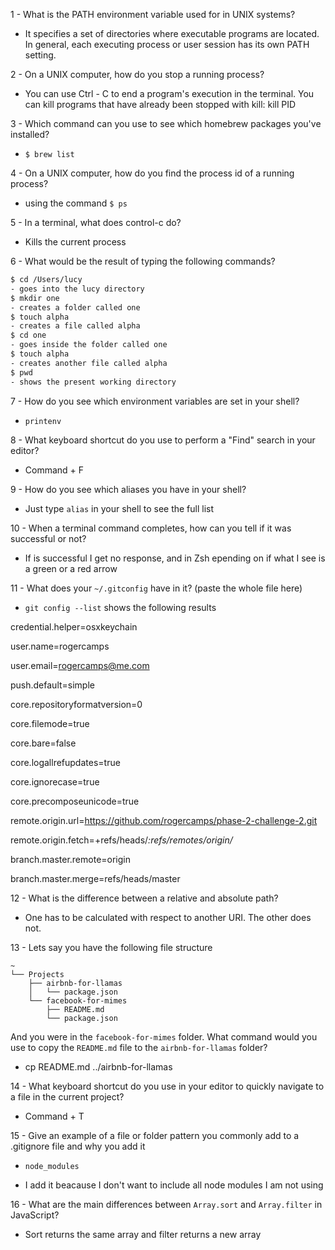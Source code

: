 1 - What is the PATH environment variable used for in UNIX systems?
- It specifies a set of directories where executable programs are located. In general, each executing process or user session has its own PATH setting.

2 - On a UNIX computer, how do you stop a running process?
- You can use Ctrl - C to end a program's execution in the terminal. You can kill programs that have already been stopped with kill: kill PID


3 - Which command can you use to see which homebrew packages you've installed?
- ```$ brew list```

4 - On a UNIX computer, how do you find the process id of a running process?
- using the command ```$ ps```


5 - In a terminal, what does control-c do?
- Kills the current process

6 - What would be the result of typing the following commands?
  ```sh
  $ cd /Users/lucy
  - goes into the lucy directory
  $ mkdir one
  - creates a folder called one
  $ touch alpha
  - creates a file called alpha
  $ cd one
  - goes inside the folder called one
  $ touch alpha
  - creates another file called alpha
  $ pwd
  - shows the present working directory
  ```

7 - How do you see which environment variables are set in your shell?
- ```printenv```

8 - What keyboard shortcut do you use to perform a "Find" search in your
 editor?
- Command + F

9 - How do you see which aliases you have in your shell?
- Just type ```alias``` in your shell to see the full list

10 - When a terminal command completes, how can you tell if it was successful or not?
- If is successful I get no response, and in Zsh epending on if what I see is a green or a red arrow


11 - What does your `~/.gitconfig` have in it? (paste the whole file here)
- ```git config --list``` shows the following results

credential.helper=osxkeychain

user.name=rogercamps

user.email=rogercamps@me.com

push.default=simple

core.repositoryformatversion=0

core.filemode=true

core.bare=false

core.logallrefupdates=true

core.ignorecase=true

core.precomposeunicode=true

remote.origin.url=https://github.com/rogercamps/phase-2-challenge-2.git

remote.origin.fetch=+refs/heads/*:refs/remotes/origin/*

branch.master.remote=origin

branch.master.merge=refs/heads/master


12 - What is the difference between a relative and absolute path?
- One has to be calculated with respect to another URI. The other does not.

13 - Lets say you have the following file structure

  ```
  ~
  └── Projects
      ├── airbnb-for-llamas
      │   └── package.json
      └── facebook-for-mimes
          ├── README.md
          └── package.json
  ```

  And you were in the `facebook-for-mimes` folder. What command would you use to copy the `README.md` file to the `airbnb-for-llamas` folder?

- cp README.md ../airbnb-for-llamas

14 - What keyboard shortcut do you use in your editor to quickly navigate to a file in the current project?
- Command + T

15 - Give an example of a file or folder pattern you commonly add to a .gitignore file and why you add it

- ```node_modules```

- I add it beacause I don't want to include all node modules I am not using

16 - What are the main differences between `Array.sort` and `Array.filter` in JavaScript?
- Sort returns the same array and filter returns a new array
